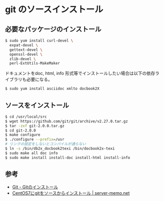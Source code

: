 # git  のソースインストール

## 必要なパッケージのインストール

```bash
$ sudo yum install curl-devel \
  expat-devel \
  gettext-devel \
  openssl-devel \
  zlib-devel \
  perl-ExtUtils-MakeMaker
```

ドキュメントをdoc, html, info 形式等でインストールしたい場合は以下の依存ライブラリも必要になる。

```bash
$ sudo yum install asciidoc xmlto docbook2X
```

## ソースをインストール

```bash
$ cd /usr/local/src
$ wget https://github.com/git/git/archive/v2.27.0.tar.gz
$ tar -zxf git-2.0.0.tar.gz
$ cd git-2.0.0
$ make configure
$ ./configure --prefix=/usr
# リンクの設定をしないとコンパイルが通らない
$ ln -s /bin/db2x_docbook2texi /bin/docbook2x-texi
$ sudo make all doc info
$ sudo make install install-doc install-html install-info
```


## 参考
- [Git - Gitのインストール](https://git-scm.com/book/ja/v2/%E4%BD%BF%E3%81%84%E5%A7%8B%E3%82%81%E3%82%8B-Git%E3%81%AE%E3%82%A4%E3%83%B3%E3%82%B9%E3%83%88%E3%83%BC%E3%83%AB)
- [CentOS7にgitをソースからインストール \| server-memo.net](https://www.server-memo.net/memo/github/github-install.html)